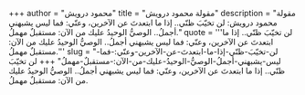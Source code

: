 +++
author = "محمود درويش"
title = "مقولة محمود درويش"
description = "مقولة محمود درويش: لن تخيّبَ ظنّي.. إذا ما ابتعدتَ عن الآخرين، وعنّي: فما ليس يشبهني أجملُ.. الوصيُّ الوحيدُ عليك من الآن: مستقبلٌ مهملُ."
quote = '''لن تخيّبَ ظنّي.. إذا ما ابتعدتَ عن الآخرين، وعنّي: فما ليس يشبهني أجملُ.. الوصيُّ الوحيدُ عليك من الآن: مستقبلٌ مهملُ.'''
slug = "لن-تخيّبَ-ظنّي-إذا-ما-ابتعدتَ-عن-الآخرين-وعنّي:-فما-ليس-يشبهني-أجملُ-الوصيُّ-الوحيدُ-عليك-من-الآن:-مستقبلٌ-مهملُ"
+++
لن تخيّبَ ظنّي.. إذا ما ابتعدتَ عن الآخرين، وعنّي: فما ليس يشبهني أجملُ.. الوصيُّ الوحيدُ عليك من الآن: مستقبلٌ مهملُ.
